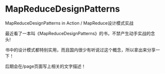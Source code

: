 # MapReduceDesignPatterns
MapReduceDesignPatterns in Action / MapReduce设计模式实战


最近看了一本叫《MapReduceDesignPatterns》的书，不禁产生动手实战的念头!

书中的设计模式都特别实用，而且国内很少有听说过这个概念，所以拿出来分享一下！

后期会在/page页面写上相关的文字描述！

